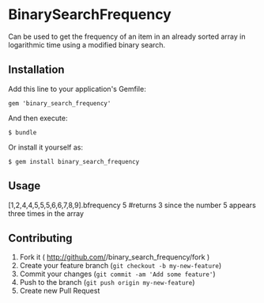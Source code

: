 # BinarySearchFrequency

Can be used to get the frequency of an item in an already sorted array in logarithmic time using a modified binary search.

## Installation

Add this line to your application's Gemfile:

    gem 'binary_search_frequency'

And then execute:

    $ bundle

Or install it yourself as:

    $ gem install binary_search_frequency

## Usage

 [1,2,4,4,5,5,5,6,6,7,8,9].bfrequency 5    #returns 3 since the number 5 appears three times in the array


## Contributing

1. Fork it ( http://github.com/<my-github-username>/binary_search_frequency/fork )
2. Create your feature branch (`git checkout -b my-new-feature`)
3. Commit your changes (`git commit -am 'Add some feature'`)
4. Push to the branch (`git push origin my-new-feature`)
5. Create new Pull Request
